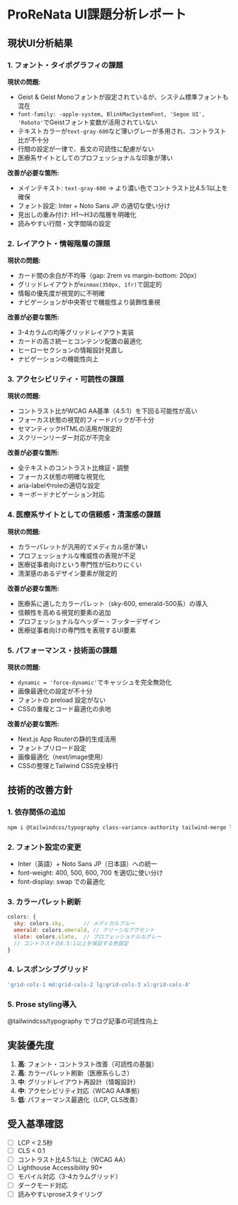 # ProReNata UI課題分析レポート

## 現状UI分析結果

### 1. フォント・タイポグラフィの課題

**現状の問題:**
- Geist & Geist Monoフォントが設定されているが、システム標準フォントも混在
- `font-family: -apple-system, BlinkMacSystemFont, 'Segoe UI', 'Roboto'`でGeistフォント変数が活用されていない
- テキストカラーが`text-gray-600`など薄いグレーが多用され、コントラスト比が不十分
- 行間の設定が一律で、長文の可読性に配慮がない
- 医療系サイトとしてのプロフェッショナルな印象が薄い

**改善が必要な箇所:**
- メインテキスト: `text-gray-600` → より濃い色でコントラスト比4.5:1以上を確保
- フォント設定: Inter + Noto Sans JP の適切な使い分け
- 見出しの重み付け: H1〜H3の階層を明確化
- 読みやすい行間・文字間隔の設定

### 2. レイアウト・情報階層の課題

**現状の問題:**
- カード間の余白が不均等（gap: 2rem vs margin-bottom: 20px）
- グリッドレイアウトが`minmax(350px, 1fr)`で固定的
- 情報の優先度が視覚的に不明確
- ナビゲーションが中央寄せで機能性より装飾性重視

**改善が必要な箇所:**
- 3-4カラムの均等グリッドレイアウト実装
- カードの高さ統一とコンテンツ配置の最適化
- ヒーローセクションの情報設計見直し
- ナビゲーションの機能性向上

### 3. アクセシビリティ・可読性の課題

**現状の問題:**
- コントラスト比がWCAG AA基準（4.5:1）を下回る可能性が高い
- フォーカス状態の視覚的フィードバックが不十分
- セマンティックHTMLの活用が限定的
- スクリーンリーダー対応が不完全

**改善が必要な箇所:**
- 全テキストのコントラスト比検証・調整
- フォーカス状態の明確な視覚化
- aria-labelやroleの適切な設定
- キーボードナビゲーション対応

### 4. 医療系サイトとしての信頼感・清潔感の課題

**現状の問題:**
- カラーパレットが汎用的でメディカル感が薄い
- プロフェッショナルな権威性の表現が不足
- 医療従事者向けという専門性が伝わりにくい
- 清潔感のあるデザイン要素が限定的

**改善が必要な箇所:**
- 医療系に適したカラーパレット（sky-600, emerald-500系）の導入
- 信頼性を高める視覚的要素の追加
- プロフェッショナルなヘッダー・フッターデザイン
- 医療従事者向けの専門性を表現するUI要素

### 5. パフォーマンス・技術面の課題

**現状の問題:**
- `dynamic = 'force-dynamic'`でキャッシュを完全無効化
- 画像最適化の設定が不十分
- フォントの preload 設定がない
- CSSの重複とコード最適化の余地

**改善が必要な箇所:**
- Next.js App Routerの静的生成活用
- フォントプリロード設定
- 画像最適化（next/image使用）
- CSSの整理とTailwind CSS完全移行

## 技術的改善方針

### 1. 依存関係の追加
```bash
npm i @tailwindcss/typography class-variance-authority tailwind-merge lucide-react
```

### 2. フォント設定の変更
- Inter（英語）+ Noto Sans JP（日本語）への統一
- font-weight: 400, 500, 600, 700 を適切に使い分け
- font-display: swap での最適化

### 3. カラーパレット刷新
```js
colors: {
  sky: colors.sky,      // メディカルブルー
  emerald: colors.emerald, // クリーンなアクセント
  slate: colors.slate,  // プロフェッショナルなグレー
  // コントラスト比4.5:1以上を保証する色設定
}
```

### 4. レスポンシブグリッド
```js
'grid-cols-1 md:grid-cols-2 lg:grid-cols-3 xl:grid-cols-4'
```

### 5. Prose styling導入
@tailwindcss/typography でブログ記事の可読性向上

## 実装優先度

1. **高**: フォント・コントラスト改善（可読性の基盤）
2. **高**: カラーパレット刷新（医療系らしさ）
3. **中**: グリッドレイアウト再設計（情報設計）
4. **中**: アクセシビリティ対応（WCAG AA準拠）
5. **低**: パフォーマンス最適化（LCP, CLS改善）

## 受入基準確認

- [ ] LCP < 2.5秒
- [ ] CLS < 0.1
- [ ] コントラスト比4.5:1以上（WCAG AA）
- [ ] Lighthouse Accessibility 90+
- [ ] モバイル対応（3-4カラムグリッド）
- [ ] ダークモード対応
- [ ] 読みやすいproseスタイリング